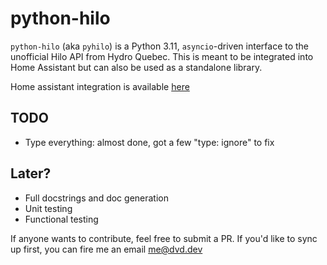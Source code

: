# python-hilo

`python-hilo` (aka `pyhilo`) is a Python 3.11, `asyncio`-driven interface to the unofficial
Hilo API from Hydro Quebec. This is meant to be integrated into Home Assistant but can also
be used as a standalone library.

Home assistant integration is available [here](https://github.com/dvd-dev/hilo)

## TODO
- Type everything: almost done, got a few "type: ignore" to fix

## Later?
- Full docstrings and doc generation
- Unit testing
- Functional testing

If anyone wants to contribute, feel free to submit a PR. If you'd like to sync up first, you can
fire me an email me@dvd.dev
